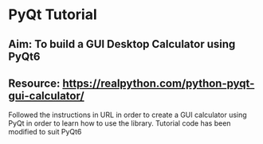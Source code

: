# PyQt Tutorial
## Aim: To build a GUI Desktop Calculator using PyQt6
## Resource: https://realpython.com/python-pyqt-gui-calculator/

Followed the instructions in URL in order to create a GUI calculator using PyQt in order to learn how to use the library.
Tutorial code has been modified to suit PyQt6